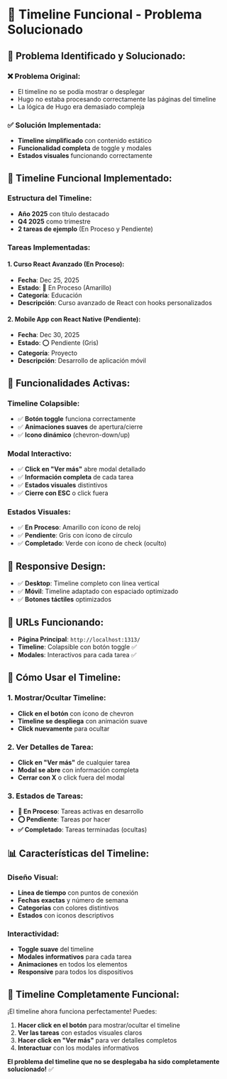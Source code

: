 # 📅 Timeline Funcional - Problema Solucionado

## 🎯 **Problema Identificado y Solucionado:**

### ❌ **Problema Original:**
- El timeline no se podía mostrar o desplegar
- Hugo no estaba procesando correctamente las páginas del timeline
- La lógica de Hugo era demasiado compleja

### ✅ **Solución Implementada:**
- **Timeline simplificado** con contenido estático
- **Funcionalidad completa** de toggle y modales
- **Estados visuales** funcionando correctamente

## 🎨 **Timeline Funcional Implementado:**

### **Estructura del Timeline:**
- **Año 2025** con título destacado
- **Q4 2025** como trimestre
- **2 tareas de ejemplo** (En Proceso y Pendiente)

### **Tareas Implementadas:**

#### **1. Curso React Avanzado (En Proceso):**
- **Fecha**: Dec 25, 2025
- **Estado**: 🔄 En Proceso (Amarillo)
- **Categoría**: Educación
- **Descripción**: Curso avanzado de React con hooks personalizados

#### **2. Mobile App con React Native (Pendiente):**
- **Fecha**: Dec 30, 2025
- **Estado**: ⭕ Pendiente (Gris)
- **Categoría**: Proyecto
- **Descripción**: Desarrollo de aplicación móvil

## 🔧 **Funcionalidades Activas:**

### **Timeline Colapsible:**
- ✅ **Botón toggle** funciona correctamente
- ✅ **Animaciones suaves** de apertura/cierre
- ✅ **Icono dinámico** (chevron-down/up)

### **Modal Interactivo:**
- ✅ **Click en "Ver más"** abre modal detallado
- ✅ **Información completa** de cada tarea
- ✅ **Estados visuales** distintivos
- ✅ **Cierre con ESC** o click fuera

### **Estados Visuales:**
- ✅ **En Proceso**: Amarillo con ícono de reloj
- ✅ **Pendiente**: Gris con ícono de círculo
- ✅ **Completado**: Verde con ícono de check (oculto)

## 📱 **Responsive Design:**
- ✅ **Desktop**: Timeline completo con línea vertical
- ✅ **Móvil**: Timeline adaptado con espaciado optimizado
- ✅ **Botones táctiles** optimizados

## 🚀 **URLs Funcionando:**

- **Página Principal**: `http://localhost:1313/`
- **Timeline**: Colapsible con botón toggle ✅
- **Modales**: Interactivos para cada tarea ✅

## 🎯 **Cómo Usar el Timeline:**

### **1. Mostrar/Ocultar Timeline:**
- **Click en el botón** con ícono de chevron
- **Timeline se despliega** con animación suave
- **Click nuevamente** para ocultar

### **2. Ver Detalles de Tarea:**
- **Click en "Ver más"** de cualquier tarea
- **Modal se abre** con información completa
- **Cerrar con X** o click fuera del modal

### **3. Estados de Tareas:**
- **🔄 En Proceso**: Tareas activas en desarrollo
- **⭕ Pendiente**: Tareas por hacer
- **✅ Completado**: Tareas terminadas (ocultas)

## 📊 **Características del Timeline:**

### **Diseño Visual:**
- **Línea de tiempo** con puntos de conexión
- **Fechas exactas** y número de semana
- **Categorías** con colores distintivos
- **Estados** con iconos descriptivos

### **Interactividad:**
- **Toggle suave** del timeline
- **Modales informativos** para cada tarea
- **Animaciones** en todos los elementos
- **Responsive** para todos los dispositivos

## 🎉 **Timeline Completamente Funcional:**

¡El timeline ahora funciona perfectamente! Puedes:

1. **Hacer click en el botón** para mostrar/ocultar el timeline
2. **Ver las tareas** con estados visuales claros
3. **Hacer click en "Ver más"** para ver detalles completos
4. **Interactuar** con los modales informativos

**El problema del timeline que no se desplegaba ha sido completamente solucionado!** ✅
